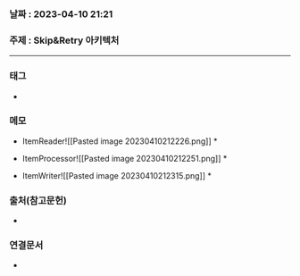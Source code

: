 ### 날짜 : 2023-04-10 21:21
### 주제 : Skip&Retry 아키텍처
---
### 태그
* 

### 메모
* ItemReader![[Pasted image 20230410212226.png]]
	* 

* ItemProcessor![[Pasted image 20230410212251.png]]
	* 

* ItemWriter![[Pasted image 20230410212315.png]]
	* 

### 출처(참고문헌)
-  

### 연결문서
- 